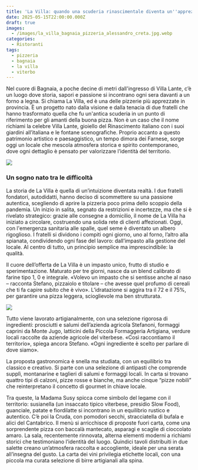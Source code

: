 ```yaml
---
title: 'La Villa: quando una scuderia rinascimentale diventa un''apprezzata pizzeria '
date: 2025-05-15T22:00:00.000Z
draft: true
images:
  - /images/la_villa_bagnaia_pizzeria_alessandro_creta.jpg.webp
categories:
  - Ristoranti
tags:
  - pizzeria
  - bagnaia
  - la villa
  - viterbo
---
```


Nel cuore di Bagnaia, a poche decine di metri dall'ingresso di Villa Lante, c’è un luogo dove storia, sapori e passione si incontrano ogni sera davanti a un forno a legna. Si chiama La Villa, ed è una delle pizzerie più apprezzate in provincia. È un progetto nato dalla visione e dalla tenacia di due fratelli che hanno trasformato quella che fu un'antica scuderia in un punto di riferimento per gli amanti della buona pizza. Non è un caso che il nome richiami la celebre Villa Lante, gioiello del Rinascimento italiano con i suoi giardini all’italiana e le fontane scenografiche. Proprio accanto a questo patrimonio artistico e paesaggistico, un tempo dimora dei Farnese, sorge oggi un locale che mescola atmosfera storica e spirito contemporaneo, dove ogni dettaglio è pensato per valorizzare l’identità del territorio.

![](/images/villa_lante_bagnaia_pizza_alessandro_creta_viterbo.png.webp)

### Un sogno nato tra le difficoltà

La storia de La Villa è quella di un’intuizione diventata realtà. I due fratelli fondatori, autodidatti, hanno deciso di scommettere su una passione autentica, scegliendo di aprire la pizzeria poco prima dello scoppio della pandemia. Un inizio in salita, segnato da restrizioni e incertezze, ma che si è rivelato strategico: grazie alle consegne a domicilio, il nome de La Villa ha iniziato a circolare, costruendo una solida rete di clienti affezionati. Oggi, con l'emergenza sanitaria alle spalle, quel seme è diventato un albero rigoglioso. I fratelli si dividono i compiti ogni giorno, uno al forno, l’altro alla spianata, condividendo ogni fase del lavoro: dall’impasto alla gestione del locale. Al centro di tutto, un principio semplice ma imprescindibile: la qualità.

Il cuore dell’offerta de La Villa è un impasto unico, frutto di studio e sperimentazione. Maturato per tre giorni, nasce da un blend calibrato di farine tipo 1, 0 e integrale. «Volevo un impasto che si sentisse anche al naso – racconta Stefano, pizzaiolo e titolare – che avesse quel profumo di cereali che ti fa capire subito che è vivo». L’idratazione si aggira tra il 72 e il 75%, per garantire una pizza leggera, scioglievole ma ben strutturata.

![](/images/la_villa_bagnaia.jpg.webp)

Tutto viene lavorato artigianalmente, con una selezione rigorosa di ingredienti: prosciutti e salumi dell’azienda agricola Stefanoni, formaggi caprini da Monte Jugo, latticini della Piccola Formaggeria Artigiana, verdure locali raccolte da aziende agricole del viterbese. «Così raccontiamo il territorio», spiega ancora Stefano. «Ogni ingrediente è scelto per parlare di dove siamo».

La proposta gastronomica è snella ma studiata, con un equilibrio tra classico e creativo. Si parte con una selezione di antipasti che comprende supplì, montanarine e taglieri di salumi e formaggi locali. In carta si trovano quattro tipi di calzoni, pizze rosse e bianche, ma anche cinque “pizze nobili” che reinterpretano il concetto di gourmet in chiave locale.

Tra queste, la Madama Susy spicca come simbolo del legame con il territorio: susianella (un insaccato tipico viterbese, presidio Slow Food), guanciale, patate e fiordilatte si incontrano in un equilibrio rustico e autentico. C’è poi la Cruda, con pomodori secchi, stracciatella di bufala e alici del Cantabrico. Il menù si arricchisce di proposte fuori carta, come una sorprendente pizza con baccalà mantecato, asparagi e scaglie di cioccolato amaro. La sala, recentemente rinnovata, alterna elementi moderni a richiami storici che testimoniano l’identità del luogo. Quindici tavoli distribuiti in due salette creano un’atmosfera raccolta e accogliente, ideale per una serata all’insegna del gusto. La carta dei vini privilegia etichette locali, con una piccola ma curata selezione di birre artigianali alla spina.
